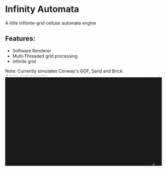 # Infinity Automata 
A little infitnite-grid cellular automata engine
## Features:
  * Software Renderer
  * Multi-Threaded grid processing 
  * Infinite grid 
  
Note: Currently simulates Conway's GOF, Sand and Brick.
![Demo](renderer_new3.gif)

